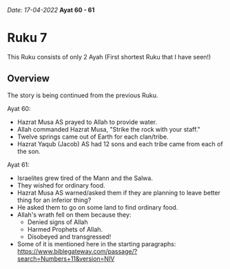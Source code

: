 
*Date: 17-04-2022*
**Ayat 60 - 61**
# Ruku 7
This Ruku consists of only 2 Ayah (First shortest Ruku that I have seen!)
## Overview
The story is being continued from the previous Ruku.

Ayat 60:
- Hazrat Musa AS prayed to Allah to provide water.
- Allah commanded Hazrat Musa, "Strike the rock with your staff."
- Twelve springs came out of Earth for each clan/tribe.
- Hazrat Yaqub (Jacob) AS had 12 sons and each tribe came from each of the son.

Ayat 61:
- Israelites grew tired of the Mann and the Salwa.
- They wished for ordinary food.
- Hazrat Musa AS warned/asked them if they are planning to leave better thing for an inferior thing?
- He asked them to go on some land to find ordinary food.
- Allah's wrath fell on them because they:
  - Denied signs of Allah
  - Harmed Prophets of Allah.
  - Disobeyed and transgressed!
- Some of it is mentioned here in the starting paragraphs:
https://www.biblegateway.com/passage/?search=Numbers+11&version=NIV